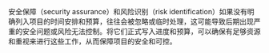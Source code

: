 安全保障（security assurance）和风险识别（risk identification）如果没有明确列入项目的时间安排和预算，往往会被忽略或临时处理，这可能导致后期出现严重的安全问题或风险无法控制。将它们正式写入进度和预算，可以确保有足够资源和重视来进行这些工作，从而保障项目的安全和可控。